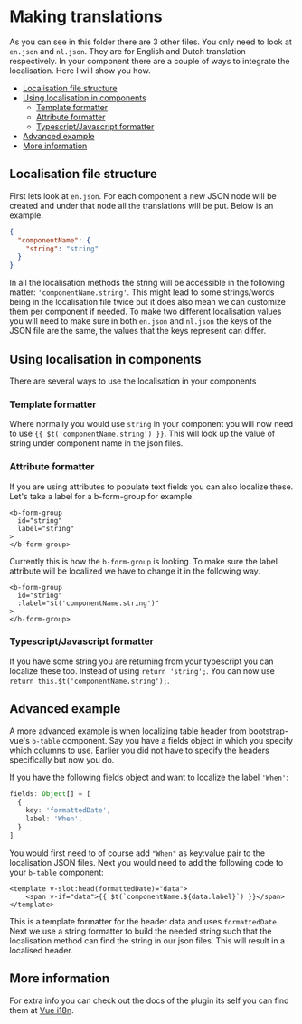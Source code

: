 # Making translations

As you can see in this folder there are 3 other files. You only need to look at `en.json` and `nl.json`.
They are for English and Dutch translation respectively. In your component there are a couple of ways to integrate
the localisation. Here I will show you how.

* [Localisation file structure](#localisation-file-structure)
* [Using localisation in components](#using-localisation-in-components)
    + [Template formatter](#template-formatter)
    + [Attribute formatter](#attribute-formatter)
    + [Typescript/Javascript formatter](#typescript-javascript-formatter)
* [Advanced example](#advanced-example)
* [More information](#more-information)

## Localisation file structure
First lets look at `en.json`. For each component a new JSON node will be created and under that node
all the translations will be put. Below is an example.

```json
{
  "componentName": {
    "string": "string"  
  }
}
```

In all the localisation methods the string will be accessible in the following matter: 
`'componentName.string'`. This might lead to some strings/words being in the localisation file twice
but it does also mean we can customize them per component if needed. To make two different localisation values
you will need to make sure in both `en.json` and `nl.json` the keys of the JSON file are the same, the values that the 
keys represent can differ.

## Using localisation in components
There are several ways to use the localisation in your components
### Template formatter
Where normally you would use `string` in your component you will now need to use `{{ $t('componentName.string') }}`. 
This will look up the value of string under component name in the json files.

### Attribute formatter
If you are using attributes to populate  text fields you can also localize these. Let's take a label for a b-form-group 
for example.

```vue
<b-form-group
  id="string"
  label="string"
>
</b-form-group>
```

Currently this is how the `b-form-group` is looking. To make sure the label attribute will be localized we have to 
change it in the following way.

```vue
<b-form-group
  id="string"
  :label="$t('componentName.string')"
>
</b-form-group>
```

### Typescript/Javascript formatter
If you have some string you are returning from your typescript you can localize these too. Instead of using 
`return 'string';`. You can now use `return this.$t('componentName.string');`.


## Advanced example
A more advanced example is when localizing table header from bootstrap-vue's `b-table` component.
Say you have a fields object in which you specify which columns to use. Earlier you did not have to
specify the headers specifically but now you do. 

If you have the following fields object and want to localize the label `'When'`:
```typescript
fields: Object[] = [
  {
    key: 'formattedDate',
    label: 'When',
  }
]
```

You would first need to of course add `"When"` as key:value pair to the localisation JSON files. Next you would need 
to add the following code to your `b-table` component:

```vue
<template v-slot:head(formattedDate)="data">
    <span v-if="data">{{ $t(`componentName.${data.label}`) }}</span>
</template>
``` 

This is a template formatter for the header data and uses `formattedDate`. Next we use a string formatter to build
the needed string such that the localisation method can find the string in our json files. This will result in a 
localised header. 

## More information
For extra info you can check out the docs of the plugin its self you can find them at [Vue i18n](https://kazupon.github.io/vue-i18n/).
